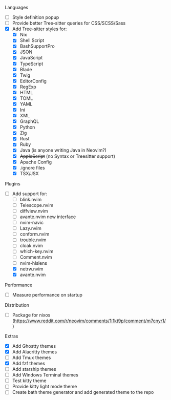 Languages
- [ ] Style definition popup
- [ ] Provide better Tree-sitter queries for CSS/SCSS/Sass
- [x] Add Tree-sitter styles for:
  - [x] Nix
  - [x] Shell Script
  - [x] BashSupportPro
  - [x] JSON
  - [x] JavaScript
  - [x] TypeScript
  - [x] Blade
  - [x] Twig
  - [x] EditorConfig
  - [x] RegExp
  - [x] HTML
  - [x] TOML
  - [x] YAML
  - [x] Ini
  - [x] XML
  - [x] GraphQL
  - [x] Python
  - [x] Zig
  - [x] Rust
  - [x] Ruby
  - [x] Java (is anyone writing Java in Neovim?)
  - [x] ~~AppleScript~~ (no Syntax or Treesitter support)
  - [x] Apache Config
  - [x] .ignore files
  - [x] TSX/JSX

Plugins
- [ ] Add support for:
  - [ ] blink.nvim
  - [ ] Telescope.nvim
  - [ ] diffview.nvim
  - [ ] avante.nvim new interface
  - [ ] nvim-navic
  - [ ] Lazy.nvim
  - [ ] conform.nvim
  - [ ] trouble.nvim
  - [ ] cloak.nvim
  - [ ] which-key.nvim
  - [ ] Comment.nvim
  - [ ] nvim-hlslens
  - [x] netrw.nvim
  - [x] avante.nvim

Performance
- [ ] Measure performance on startup

Distribution
- [ ] Package for nixos (https://www.reddit.com/r/neovim/comments/1i1kt9p/comment/m7cnyr1/)

Extras
- [x] Add Ghostty themes
- [x] Add Alacritty themes
- [ ] Add Tmux themes
- [x] Add fzf themes
- [ ] Add starship themes
- [ ] Add Windows Terminal themes
- [ ] Test kitty theme
- [ ] Provide kitty light mode theme
- [ ] Create bath theme generator and add generated theme to the repo
